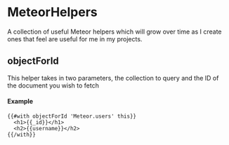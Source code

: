 # MeteorHelpers
A collection of useful Meteor helpers which will grow over time as I create ones that feel are useful for me in my projects.

## objectForId
This helper takes in two parameters, the collection to query and the ID of the document you wish to fetch

#### Example

```
{{#with objectForId 'Meteor.users' this}}
  <h1>{{_id}}</h1>
  <h2>{{username}}</h2>
{{/with}}
```
